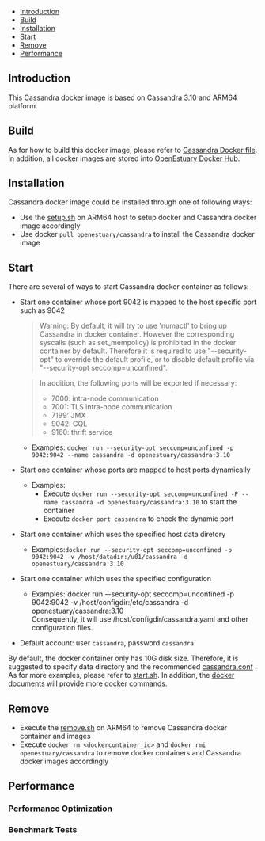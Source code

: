 * [Introduction](#1)
* [Build ](#2)
* [Installation](#3)
* [Start](#4)
* [Remove](#5)
* [Performance](#6)

## <a name="1">Introduction</a>

This Cassandra docker image is based on [Cassandra 3.10](https://cassandra.apache.org) and ARM64 platform.

## <a name="2">Build</a>
As for how to build this docker image, please refer to [Cassandra Docker file](https://github.com/open-estuary/dockerfiles/tree/master/cassandra).
In addition, all docker images are stored into [OpenEstuary Docker Hub](https://cloud.docker.com/app/openestuary).

## <a name="3">Installation</a>
Cassandra docker image could be installed through one of following ways:  
- Use the [setup.sh](https://github.com/open-estuary/packages/blob/master/docker_apps/cassandra/setup.sh) on ARM64 host to setup docker and Cassandra docker image accordingly
- Use docker `pull openestuary/cassandra` to install the Cassandra docker image  

## <a name="4">Start</a>
There are several of ways to start Cassandra docker container as follows:
- Start one container whose port 9042 is mapped to the host specific port such as 9042
  > Warning: 
  > By default, it will try to use 'numactl' to bring up Cassandra in docker container. 
  > However the corresponding syscalls (such as set_mempolicy) is prohibited in the docker container by default.
  > Therefore it is required to use "--security-opt" to override the default profile, or to disable default profile via "--security-opt seccomp=unconfined".

  > In addition, the following ports will be exported if necessary:
  >  - 7000: intra-node communication
  >  - 7001: TLS intra-node communication
  >  - 7199: JMX
  >  - 9042: CQL
  >  - 9160: thrift service
  - Examples: `docker run --security-opt seccomp=unconfined -p 9042:9042 --name cassandra -d openestuary/cassandra:3.10`
- Start one container whose ports are mapped to host ports dynamically
  - Examples:
    - Execute `docker run --security-opt seccomp=unconfined -P --name cassandra -d openestuary/cassandra:3.10` to start the container
    - Execute `docker port cassandra` to check the dynamic port
- Start one container which uses the specified host data diretory 
  - Examples:`docker run --security-opt seccomp=unconfined -p 9042:9042 -v /host/datadir:/u01/cassandra -d openestuary/cassandra:3.10`

- Start one container which uses the specified configuration
  - Examples:`docker run --security-opt seccomp=unconfined -p 9042:9042 -v /host/configdir:/etc/cassandra -d openestuary/cassandra:3.10         
    Consequently, it will use /host/configdir/cassandra.yaml and other configuration files.
- Default account: user `cassandra`, password `cassandra`

By default, the docker container only has 10G disk size. Therefore, it is suggested to specify data directory and the recommended [cassandra.conf](https://github.com/open-estuary/packages/blob/master/docker_apps/cassandra/cassandra.conf) . 
As for more examples, please refer to [start.sh](https://github.com/open-estuary/packages/blob/master/docker_apps/cassandra/start.sh).
In addition, the [docker documents](https://docs.docker.com/) will provide more docker commands.
                                                   
## <a name="5">Remove</a>
- Execute the [remove.sh](https://github.com/open-estuary/packages/blob/master/docker_apps/cassandra/remove.sh) on ARM64 to remove Cassandra docker container and images 
- Execute `docker rm <dockercontainer_id>` and `docker rmi openestuary/cassandra` to remove docker containers and Cassandra docker images accordingly

## <a name="6">Performance</a>
### Performance Optimization 

### Benchmark Tests
